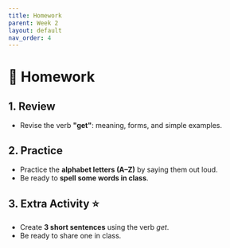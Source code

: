 ```yaml
---
title: Homework
parent: Week 2
layout: default
nav_order: 4
---
```


# 📝 Homework

## 1. Review
- Revise the verb **"get"**: meaning, forms, and simple examples.

## 2. Practice
- Practice the **alphabet letters (A–Z)** by saying them out loud.  
- Be ready to **spell some words in class**.

## 3. Extra Activity ⭐
- Create **3 short sentences** using the verb *get*.
- Be ready to share one in class.
